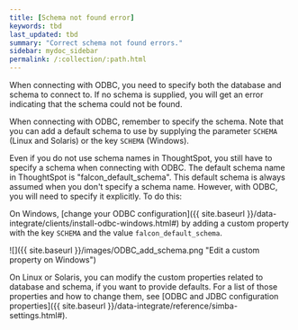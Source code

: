 ```yaml
---
title: [Schema not found error]
keywords: tbd
last_updated: tbd
summary: "Correct schema not found errors."
sidebar: mydoc_sidebar
permalink: /:collection/:path.html
---
```

When connecting with ODBC, you need to specify both the database and schema to
connect to. If no schema is supplied, you will get an error indicating that the
schema could not be found.

When connecting with ODBC, remember to specify the schema. Note that you can add
a default schema to use by supplying the parameter `SCHEMA` (Linux and Solaris)
or the key `SCHEMA` (Windows).

Even if you do not use schema names in ThoughtSpot, you still have to specify a schema when connecting with ODBC. The default schema name in ThoughtSpot is "falcon_default_schema". This default schema is always assumed when you don't specify a schema name. However, with ODBC, you will need to specify it explicitly. To do this:

On Windows, [change your ODBC configuration]({{ site.baseurl }}/data-integrate/clients/install-odbc-windows.html#) by adding a custom property with the key `SCHEMA` and the value `falcon_default_schema`.

![]({{ site.baseurl }}/images/ODBC_add_schema.png "Edit a custom property on Windows")

On Linux or Solaris, you can modify the custom properties related to database and schema, if you want to provide defaults. For a list of those properties and how to change them, see [ODBC and JDBC configuration properties]({{ site.baseurl }}/data-integrate/reference/simba-settings.html#).
